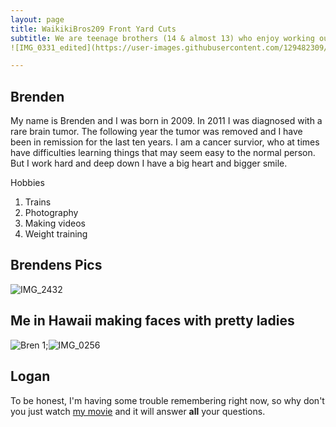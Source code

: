 ```yaml
---
layout: page
title: WaikikiBros209 Front Yard Cuts
subtitle: We are teenage brothers (14 & almost 13) who enjoy working outside and saving money for our future. We make it easy just sign-up and see. Best of all, our mom does all the scheduling!
![IMG_0331_edited](https://user-images.githubusercontent.com/129482309/229956451-8c2ff908-ccfe-4da9-9a4d-0a6756b4166b.jpg)

---
```

## **Brenden**
My name is Brenden and I was born in 2009. In 2011 I was diagnosed with a rare brain tumor. The following year the tumor was removed and I have been in remission for the last ten years. I am a cancer survior, who at times have difficulties learning things that may seem easy to the normal person. But I work hard and deep down I have a big heart and bigger smile.  

Hobbies
1. Trains
2. Photography
3. Making videos
4. Weight training

## **Brendens Pics**
![IMG_2432](https://user-images.githubusercontent.com/129482309/229419156-bc545d9b-0426-4628-9e23-2e3584b1edbb.jpg)

## **Me in Hawaii making faces with pretty ladies**
![Bren 1](https://user-images.githubusercontent.com/129482309/229419330-cbc49726-5f79-422b-ae90-6eb4328182a7.jpg);![IMG_0256](https://user-images.githubusercontent.com/129482309/229419348-87161d3d-e27d-482f-9f65-25af80ecaf62.JPG)

## **Logan**

To be honest, I'm having some trouble remembering right now, so why don't you just watch [my movie](https://www.imdb.com/title/tt0172495/) and it will answer **all** your questions.


